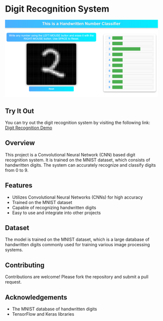 # Digit Recognition System

![website image](./website_preview.png)

## Try It Out

You can try out the digit recognition system by visiting the following link: [Digit Recognition Demo](https://rajgaurav.me/Digit-Recognition/)

## Overview

This project is a Convolutional Neural Network (CNN) based digit recognition system. It is trained on the MNIST dataset, which consists of handwritten digits. The system can accurately recognize and classify digits from 0 to 9.

## Features

- Utilizes Convolutional Neural Networks (CNNs) for high accuracy
- Trained on the MNIST dataset
- Capable of recognizing handwritten digits
- Easy to use and integrate into other projects

## Dataset

The model is trained on the MNIST dataset, which is a large database of handwritten digits commonly used for training various image processing systems.

## Contributing

Contributions are welcome! Please fork the repository and submit a pull request.

## Acknowledgements

- The MNIST database of handwritten digits
- TensorFlow and Keras libraries
